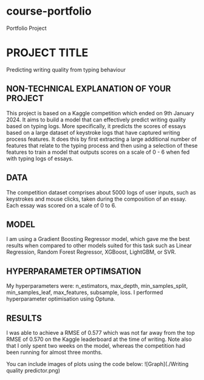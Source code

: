 # course-portfolio
Portfolio Project 

# PROJECT TITLE 
Predicting writing quality from typing behaviour

## NON-TECHNICAL EXPLANATION OF YOUR PROJECT
This project is based on a Kaggle competition which ended on 9th January 2024. It aims to build a model that can effectively predict writing quality based on typing logs. More specifically, it predicts the scores of essays based on a large dataset of keystroke logs that have captured writing process features. It does this by first extracting a large additional number of features that relate to the typing process and then using a selection of these features to train a model that outputs scores on a scale of 0 - 6 when fed with typing logs of essays.

## DATA
The competition dataset comprises about 5000 logs of user inputs, such as keystrokes and mouse clicks, taken during the composition of an essay. Each essay was scored on a scale of 0 to 6. 

## MODEL 
I am using a Gradient Boosting Regressor model, which gave me the best results when compared to other models suited for this task such as Linear Regression, Random Forest Regressor, XGBoost, LightGBM, or SVR. 

## HYPERPARAMETER OPTIMSATION
My hyperparameters were: n_estimators, max_depth, min_samples_split, min_samples_leaf, max_features, subsample, loss. I performed hyperparameter optimisation using Optuna.

## RESULTS
I was able to achieve a RMSE of 0.577 which was not far away from the top RMSE of 0.570 on the Kaggle leaderboard at the time of writing. Note also that I only spent two weeks on the model, whereas the competition had been running for almost three months. 

You can include images of plots using the code below:
![Graph](./Writing quality predictor.png)
